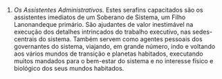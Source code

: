 ﻿1. *Os Assistentes Administrativos.* Estes serafins capacitados são os assistentes imediatos de um Soberano de Sistema, um Filho Lanonandeque primário. São ajudantes de valor inestimável na execução dos detalhes intrincados do trabalho executivo, nas sedes-centrais do sistema. Também servem como agentes pessoais dos governantes do sistema, viajando, em grande número, indo e voltando aos vários mundos de transição e planetas habitados, executando muitos mandados para o bem-estar do sistema e no interesse físico e biológico dos seus mundos habitados.